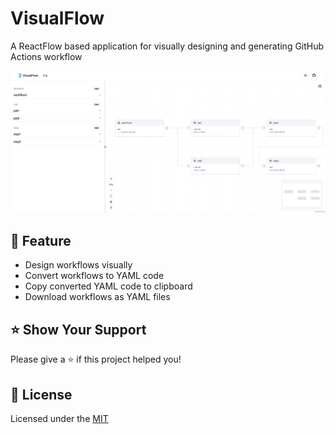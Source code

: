 # VisualFlow
A ReactFlow based application for visually designing and generating GitHub Actions workflow 

![preview](/preview.png)

## 🚀 Feature
- Design workflows visually
- Convert workflows to YAML code
- Copy converted YAML code to clipboard
- Download workflows as YAML files


## ⭐️ Show Your Support

Please give a ⭐️ if this project helped you!

## 📃 License
Licensed under the [MIT](/README.md)